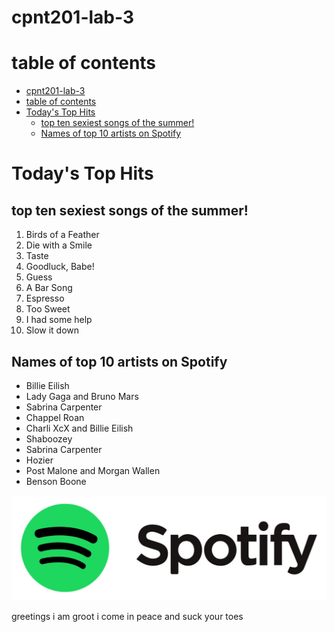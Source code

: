 # cpnt201-lab-3

# table of contents

- [cpnt201-lab-3](#cpnt201-lab-3)
- [table of contents](#table-of-contents)
- [Today's Top Hits](#todays-top-hits)
  - [top ten sexiest songs of the summer!](#top-ten-sexiest-songs-of-the-summer)
  - [Names of top 10 artists on Spotify](#names-of-top-10-artists-on-spotify)

# Today's Top Hits

## top ten sexiest songs of the summer!

1. Birds of a Feather
2. Die with a Smile
3. Taste
4. Goodluck, Babe!
5. Guess
6. A Bar Song
7. Espresso
8. Too Sweet
9. I had some help
10. Slow it down

## Names of top 10 artists on Spotify

- Billie Eilish
- Lady Gaga and Bruno Mars
- Sabrina Carpenter
- Chappel Roan
- Charli XcX and Billie Eilish
- Shaboozey
- Sabrina Carpenter
- Hozier
- Post Malone and Morgan Wallen
- Benson Boone

![spotify-logo](spotify.jpg)

greetings
i am groot
i come in peace
and suck your toes
